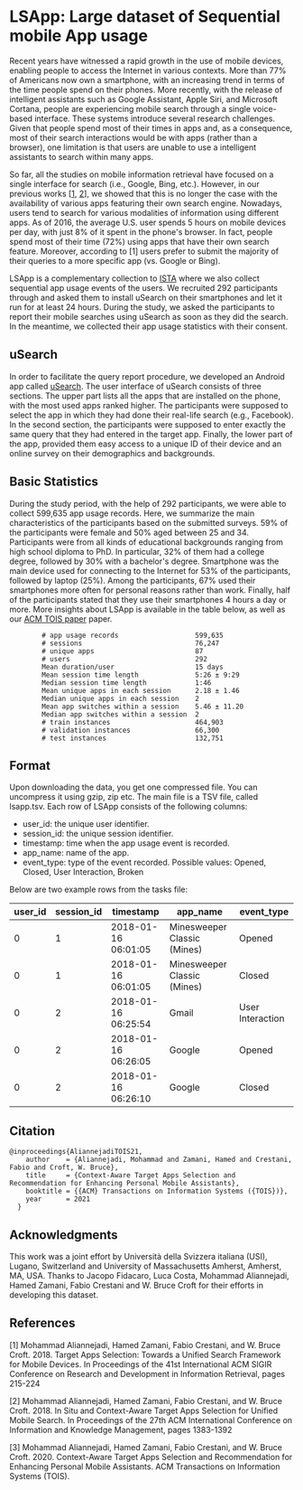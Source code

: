 # LSApp: Large dataset of Sequential mobile App usage

Recent years have witnessed a rapid growth in the use of mobile devices, enabling people to access the Internet in various contexts. More than 77% of Americans now own a smartphone, with an increasing trend in terms of the time people spend on their phones. More recently, with the release of intelligent assistants such as Google Assistant, Apple Siri, and Microsoft Cortana, people are experiencing mobile search through a single voice-based interface. These systems introduce several research challenges. Given that people spend most of their times in apps and, as a consequence, most of their search interactions would be with apps (rather than a browser), one limitation is that users are unable to use a intelligent assistants to search within many apps.

So far, all the studies on mobile information retrieval have focused on a single interface for search (i.e., Google, Bing, etc.). However, in our previous works [[1](#ref1), [2](#ref2)], we showed that this is no longer the case with the availability of various apps featuring their own search engine. Nowadays, users tend to search for various modalities of information using different apps. As of 2016, the average U.S. user spends 5 hours on mobile devices per day, with just 8% of it spent in the phone's browser. In fact, people spend most of their time (72%) using apps that have their own search feature. Moreover, according to [1] users prefer to submit the majority of their queries to a more specific app (vs. Google or Bing).

LSApp is a complementary collection to [ISTA](https://github.com/aliannejadi/istas) where we also collect sequential app usage events of the users. We recruited 292 participants through and asked them to install uSearch on their smartphones and let it run for at least 24 hours. During the study, we asked the participants to report their mobile searches using uSearch as soon as they did the search. In the meantime, we collected their app usage statistics with their consent. 

## uSearch 

In order to facilitate the query report procedure, we developed an Android app called [uSearch](https://github.com/aliannejadi/usearch). The user interface of uSearch consists of three sections. The upper part lists all the apps that are installed on the phone, with the most used apps ranked higher. The participants were supposed to select the app in which they had done their real-life search (e.g., Facebook). In the second section, the participants were supposed to enter exactly the same query that they had entered in the target app. Finally, the lower part of the app, provided them easy access to a unique ID of their device and an online survey on their demographics and backgrounds.

## Basic Statistics

During the study period, with the help of 292 participants, we were able to collect 599,635 app usage records. Here, we summarize the main characteristics of the participants based on the submitted surveys. 59% of the participants were female and 50% aged between 25 and 34. Participants were from all kinds of educational backgrounds ranging from high school diploma to PhD. In particular, 32% of them had a college degree, followed by 30% with a bachelor's degree. Smartphone was the main device used for connecting to the Internet for 53% of the participants, followed by laptop (25%). Among the participants, 67% used their smartphones more often for personal reasons rather than work. Finally, half of the participants stated that they use their smartphones 4 hours a day or more. More insights about LSApp is available in the table below, as well as our [ACM TOIS paper](#ref3) paper.

            # app usage records                   599,635
            # sessions                            76,247
            # unique apps                         87
            # users                               292
            Mean duration/user                    15 days
            Mean session time length              5:26 ± 9:29
            Median session time length            1:46
            Mean unique apps in each session      2.18 ± 1.46
            Median unique apps in each session    2
            Mean app switches within a session    5.46 ± 11.20
            Median app switches within a session  2
            # train instances                     464,903
            # validation instances                66,300
            # test instances                      132,751



## Format

Upon downloading the data, you get one compressed file. You can uncompress it using gzip, zip etc. The main file is a TSV file, called lsapp.tsv. Each row of LSApp consists of the following columns:

* user_id: the unique user identifier.
* session_id: the unique session identifier.
* timestamp: time when the app usage event is recorded.
* app_name: name of the app.
* event_type: type of the event recorded. Possible values: Opened, Closed, User Interaction, Broken 


Below are two example rows from the tasks file:

user\_id |	session\_id |	timestamp	| app\_name	| event\_type
-- | -- | -- | -- | --
0	| 1	| 2018-01-16 06:01:05 | 	Minesweeper Classic (Mines)	| Opened
0	| 1	| 2018-01-16 06:01:05	| Minesweeper Classic (Mines) |	Closed
0	| 2	| 2018-01-16 06:25:54	| Gmail	| User Interaction
0| 	2	| 2018-01-16 06:26:05	| Google	| Opened
0	| 2	| 2018-01-16 06:26:10	| Google	| Closed

## Citation

    @inproceedings{AliannejadiTOIS21,
        author    = {Aliannejadi, Mohammad and Zamani, Hamed and Crestani, Fabio and Croft, W. Bruce},
        title     = {Context-Aware Target Apps Selection and Recommendation for Enhancing Personal Mobile Assistants},
        booktitle = {{ACM} Transactions on Information Systems ({TOIS})},
        year      = 2021
      }

## Acknowledgments

This work was a joint effort by Università della Svizzera italiana (USI), Lugano, Switzerland and University of Massachusetts Amherst, Amherst, MA, USA. Thanks to Jacopo Fidacaro, Luca Costa, Mohammad Aliannejadi, Hamed Zamani, Fabio Crestani and W. Bruce Croft for their efforts in developing this dataset.

## References

<a name="ref1">[1]</a> Mohammad Aliannejadi, Hamed Zamani, Fabio Crestani, and W. Bruce Croft. 2018. Target Apps Selection: Towards a Unified Search Framework for Mobile Devices. In Proceedings of the 41st International ACM SIGIR Conference on Research and Development in Information Retrieval, pages 215-224

<a name="ref2">[2]</a> Mohammad Aliannejadi, Hamed Zamani, Fabio Crestani, and W. Bruce Croft. 2018. In Situ and Context-Aware Target Apps Selection for Unified Mobile Search. In Proceedings of the 27th ACM International Conference on Information and Knowledge Management, pages 1383-1392

<a name="ref3">[3]</a> Mohammad Aliannejadi, Hamed Zamani, Fabio Crestani, and W. Bruce Croft. 2020. Context-Aware Target Apps Selection and Recommendation
for Enhancing Personal Mobile Assistants. ACM Transactions on Information Systems (TOIS).
